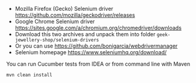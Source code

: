 * Mozilla Firefox (Gecko) Selenium driver https://github.com/mozilla/geckodriver/releases
* Google Chrome Selenium driver https://sites.google.com/a/chromium.org/chromedriver/downloads
* Download this two archives and unpack them into folder `geek-jewellery-shop/selenium-drivers`
* Or you can use https://github.com/bonigarcia/webdrivermanager
* Selenium homepage https://www.seleniumhq.org/download/

You can run Cucumber tests from IDEA or from command line with Maven
```bash
mvn clean install
```